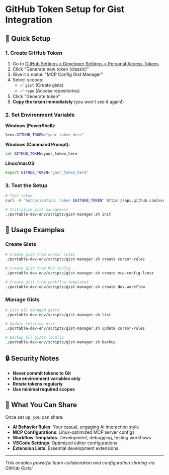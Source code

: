 # GitHub Token Setup for Gist Integration

## 🎯 Quick Setup

### 1. Create GitHub Token
1. Go to [GitHub Settings > Developer Settings > Personal Access Tokens](https://github.com/settings/tokens)
2. Click "Generate new token (classic)"
3. Give it a name: "MCP Config Gist Manager"
4. Select scopes:
   - ✅ `gist` (Create gists)
   - ✅ `repo` (Access repositories)
5. Click "Generate token"
6. **Copy the token immediately** (you won't see it again!)

### 2. Set Environment Variable

**Windows (PowerShell):**
```powershell
$env:GITHUB_TOKEN="your_token_here"
```

**Windows (Command Prompt):**
```cmd
set GITHUB_TOKEN=your_token_here
```

**Linux/macOS:**
```bash
export GITHUB_TOKEN="your_token_here"
```

### 3. Test the Setup
```bash
# Test token
curl -H "Authorization: token $GITHUB_TOKEN" https://api.github.com/user

# Initialize gist management
./portable-dev-env/scripts/gist-manager.sh init
```

## 🚀 Usage Examples

### Create Gists
```bash
# Create gist from cursor rules
./portable-dev-env/scripts/gist-manager.sh create cursor-rules

# Create gist from MCP config
./portable-dev-env/scripts/gist-manager.sh create mcp-config-linux

# Create gist from workflow templates
./portable-dev-env/scripts/gist-manager.sh create dev-workflow
```

### Manage Gists
```bash
# List all managed gists
./portable-dev-env/scripts/gist-manager.sh list

# Update existing gist
./portable-dev-env/scripts/gist-manager.sh update cursor-rules

# Backup all gists locally
./portable-dev-env/scripts/gist-manager.sh backup
```

## 🔒 Security Notes

- **Never commit tokens to Git**
- **Use environment variables only**
- **Rotate tokens regularly**
- **Use minimal required scopes**

## 🎯 What You Can Share

Once set up, you can share:
- **AI Behavior Rules**: Your casual, engaging AI interaction style
- **MCP Configurations**: Linux-optimized MCP server configs
- **Workflow Templates**: Development, debugging, testing workflows
- **VSCode Settings**: Optimized editor configurations
- **Extension Lists**: Essential development extensions

---

*This enables powerful team collaboration and configuration sharing via GitHub Gists!*
